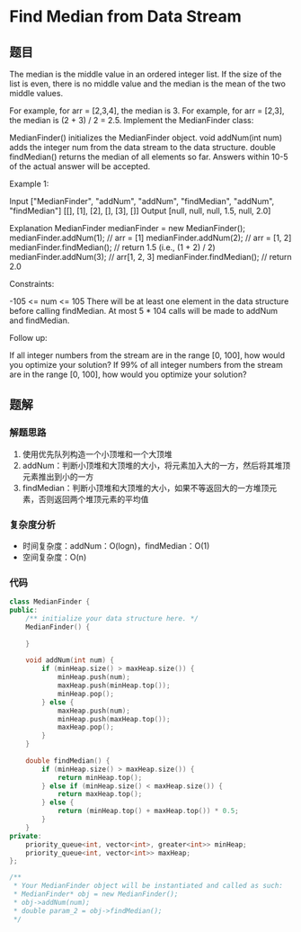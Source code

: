 # Find Median from Data Stream
## 题目
The median is the middle value in an ordered integer list. If the size of the list is even, there is no middle value and the median is the mean of the two middle values.

For example, for arr = [2,3,4], the median is 3.
For example, for arr = [2,3], the median is (2 + 3) / 2 = 2.5.
Implement the MedianFinder class:

MedianFinder() initializes the MedianFinder object.
void addNum(int num) adds the integer num from the data stream to the data structure.
double findMedian() returns the median of all elements so far. Answers within 10-5 of the actual answer will be accepted.
 

Example 1:

Input
["MedianFinder", "addNum", "addNum", "findMedian", "addNum", "findMedian"]
[[], [1], [2], [], [3], []]
Output
[null, null, null, 1.5, null, 2.0]

Explanation
MedianFinder medianFinder = new MedianFinder();
medianFinder.addNum(1);    // arr = [1]
medianFinder.addNum(2);    // arr = [1, 2]
medianFinder.findMedian(); // return 1.5 (i.e., (1 + 2) / 2)
medianFinder.addNum(3);    // arr[1, 2, 3]
medianFinder.findMedian(); // return 2.0
 

Constraints:

-105 <= num <= 105
There will be at least one element in the data structure before calling findMedian.
At most 5 * 104 calls will be made to addNum and findMedian.
 

Follow up:

If all integer numbers from the stream are in the range [0, 100], how would you optimize your solution?
If 99% of all integer numbers from the stream are in the range [0, 100], how would you optimize your solution?

## 题解
### 解题思路
1. 使用优先队列构造一个小顶堆和一个大顶堆
2. addNum：判断小顶堆和大顶堆的大小，将元素加入大的一方，然后将其堆顶元素推出到小的一方
3. findMedian：判断小顶堆和大顶堆的大小，如果不等返回大的一方堆顶元素，否则返回两个堆顶元素的平均值
### 复杂度分析
+ 时间复杂度：addNum：O(logn)，findMedian：O(1)
+ 空间复杂度：O(n)
### 代码

```cpp
class MedianFinder {
public:
    /** initialize your data structure here. */
    MedianFinder() {
        
    }
    
    void addNum(int num) {
        if (minHeap.size() > maxHeap.size()) {
            minHeap.push(num);
            maxHeap.push(minHeap.top());
            minHeap.pop();
        } else { 
            maxHeap.push(num);
            minHeap.push(maxHeap.top());
            maxHeap.pop();
        }
    }
    
    double findMedian() {
        if (minHeap.size() > maxHeap.size()) {
            return minHeap.top();
        } else if (minHeap.size() < maxHeap.size()) {
            return maxHeap.top();
        } else {
            return (minHeap.top() + maxHeap.top()) * 0.5;
        }
    }
private:
    priority_queue<int, vector<int>, greater<int>> minHeap;
    priority_queue<int, vector<int>> maxHeap;
};

/**
 * Your MedianFinder object will be instantiated and called as such:
 * MedianFinder* obj = new MedianFinder();
 * obj->addNum(num);
 * double param_2 = obj->findMedian();
 */